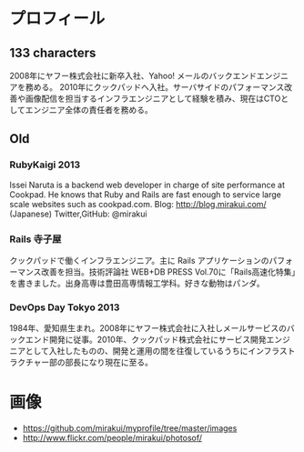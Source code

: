 # プロフィール

## 133 characters
2008年にヤフー株式会社に新卒入社、Yahoo! メールのバックエンドエンジニアを務める。
2010年にクックパッドへ入社。サーバサイドのパフォーマンス改善や画像配信を担当するインフラエンジニアとして経験を積み、現在はCTOとしてエンジニア全体の責任者を務める。

## Old

### RubyKaigi 2013
Issei Naruta is a backend web developer in charge of site performance at Cookpad. He knows that Ruby and Rails are fast enough to service large scale websites such as cookpad.com. Blog: http://blog.mirakui.com/ (Japanese) Twitter,GitHub: @mirakui

### Rails 寺子屋
クックパッドで働くインフラエンジニア。主に Rails アプリケーションのパフォーマンス改善を担当。技術評論社 WEB+DB PRESS Vol.70に「Rails高速化特集」を書きました。出身高専は豊田高専情報工学科。好きな動物はパンダ。

### DevOps Day Tokyo 2013
1984年、愛知県生まれ。2008年にヤフー株式会社に入社しメールサービスのバックエンド開発に従事。2010年、クックパッド株式会社にサービス開発エンジニアとして入社したものの、開発と運用の間を往復しているうちにインフラストラクチャー部の部長になり現在に至る。

# 画像
- https://github.com/mirakui/myprofile/tree/master/images
- http://www.flickr.com/people/mirakui/photosof/
